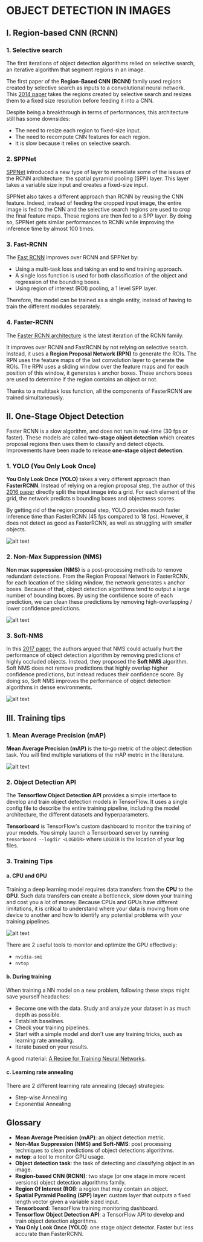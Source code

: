 # OBJECT DETECTION IN IMAGES



## I. Region-based CNN (RCNN)

### 1. Selective search

The first iterations of object detection algorithms relied on selective search, an iterative algorithm that segment regions in an image.

The first paper of the **Region-Based CNN (RCNN)** family used regions created by selective search as inputs to a convolutional neural network. This [2014 paper](https://arxiv.org/pdf/1311.2524) takes the regions created by selective search and resizes them to a fixed size resolution before feeding it into a CNN.

Despite being a breakthrough in terms of performances, this architecture still has some downsides:

- The need to resize each region to fixed-size input.
- The need to recompute CNN features for each region.
- It is slow because it relies on selective search.

### 2. SPPNet

[SPPNet](https://arxiv.org/abs/1406.4729) introduced a new type of layer to remediate some of the issues of the RCNN architecture: the spatial pyramid pooling (SPP) layer. This layer takes a variable size input and creates a fixed-size input.

SPPNet also takes a different approach than RCNN by reusing the CNN feature. Indeed, instead of feeding the cropped input image, the entire image is fed to the CNN and the selective search regions are used to crop the final feature maps. These regions are then fed to a SPP layer. By doing so, SPPNet gets similar performances to RCNN while improving the inference time by almost 100 times.

### 3. Fast-RCNN

The [Fast RCNN](https://arxiv.org/pdf/1504.08083) improves over RCNN and SPPNet by:

- Using a multi-task loss and taking an end to end training approach.
- A single loss function is used for both classification of the object and regression of the bounding boxes. 
- Using region of interest (ROI) pooling, a 1 level SPP layer.

Therefore, the model can be trained as a single entity, instead of having to train the different modules separately.

### 4. Faster-RCNN

The [Faster RCNN architecture](https://arxiv.org/pdf/1506.01497) is the latest iteration of the RCNN family.

It improves over RCNN and FastRCNN by not relying on selective search. Instead, it uses a **Region Proposal Network (RPN)** to generate the ROIs. The RPN uses the feature maps of the last convolution layer to generate the ROIs. The RPN uses a sliding window over the feature maps and for each position of this window, it generates `k` anchor boxes. These anchors boxes are used to determine if the region contains an object or not.

Thanks to a multitask loss function, all the components of FasterRCNN are trained simultaneously.


## II. One-Stage Object Detection

Faster RCNN is a slow algorithm, and does not run in real-time (30 fps or faster). These models are called **two-stage object detection** which creates proposal regions then uses them to classify and detect objects. Improvements have been made to release **one-stage object detection**.

### 1. YOLO (You Only Look Once)

**You Only Look Once (YOLO)** takes a very different approach than **FasterRCNN**. Instead of relying on a region proposal step, the author of this [2016 paper](https://arxiv.org/pdf/1506.02640) directly split the input image into a grid. For each element of the grid, the network predicts `B` bounding boxes and objectness scores.

By getting rid of the region proposal step, YOLO provides much faster inference time than FasterRCNN (45 fps compared to 18 fps). However, it does not detect as good as FasterRCNN, as well as struggling with smaller objects. 

![alt text](image.png)

### 2. Non-Max Suppression (NMS)

**Non max suppression (NMS)** is a post-processing methods to remove redundant detections. From the Region Proposal Network in FasterRCNN, for each location of the sliding window, the network generates `k` anchor boxes. Because of that, object detection algorithms tend to output a large number of bounding boxes. By using the confidence score of each prediction, we can clean these predictions by removing high-overlapping / lower confidence predictions.

![alt text](image-2.png)

### 3. Soft-NMS

In this [2017 paper](https://arxiv.org/pdf/1704.04503), the authors argued that NMS could actually hurt the performance of object detection algorithm by removing predictions of highly occluded objects. Instead, they proposed the **Soft NMS** algorithm. Soft NMS does not remove predictions that highly overlap higher confidence predictions, but instead reduces their confidence score. By doing so, Soft NMS improves the performance of object detection algorithms in dense environments.

![alt text](image-1.png)


## III. Training tips

### 1. Mean Average Precision (mAP)

**Mean Average Precision (mAP)** is the to-go metric of the object detection task. You will find multiple variations of the mAP metric in the literature. 

![alt text](image-3.png)

### 2. Object Detection API

The **Tensorflow Object Detection API** provides a simple interface to develop and train object detection models in TensorFlow. It uses a single config file to describe the entire training pipeline, including the model architecture, the different datasets and hyperparameters.

**Tensorboard** is TensorFlow's custom dashboard to monitor the training of your models. You simply launch a Tensorboard server by running `tensorboard --logdir <LOGDIR>` where `LOGDIR` is the location of your log files.

### 3. Training Tips

#### a. CPU and GPU

Training a deep learning model requires data transfers from the **CPU** to the **GPU**. Such data transfers can create a bottleneck, slow down your training and cost you a lot of money. Because CPUs and GPUs have different limitations, it is critical to understand where your data is moving from one device to another and how to identify any potential problems with your training pipelines.

![alt text](image-4.png)

There are 2 useful tools to monitor and optimize the GPU effectively:

- `nvidia-smi`
- `nvtop`

#### b. During training

When training a NN model on a new problem, following these steps might save yourself headaches:

- Become one with the data. Study and analyze your dataset in as much depth as possible.
- Establish baselines.
- Check your training pipelines.
- Start with a simple model and don't use any training tricks, such as learning rate annealing.
- Iterate based on your results.

A good material: [A Recipe for Training Neural Networks](https://karpathy.github.io/2019/04/25/recipe/).

#### c. Learning rate annealing

There are 2 different learning rate annealing (decay) strategies:

- Step-wise Annealing
- Exponential Annealing


## Glossary

- **Mean Average Precision (mAP)**: an object detection metric.
- **Non-Max Suppression (NMS) and Soft-NMS**: post processing techniques to clean predictions of object detections algorithms.
- **nvtop**: a tool to monitor GPU usage.
- **Object detection task**: the task of detecting and classifying object in an image.
- **Region-based CNN (RCNN)**: two stage (or one stage in more recent versions) object detection algorithms family.
- **Region Of Interest (ROI)**: a region that may contain an object.
- **Spatial Pyramid Pooling (SPP) layer**: custom layer that outputs a fixed length vector given a variable sized input.
- **Tensorboard**: TensorFlow training monitoring dashboard.
- **Tensorflow Object Detection API**: a TensorFlow API to develop and train object detection algorithms.
- **You Only Look Once (YOLO)**: one stage object detector. Faster but less accurate than FasterRCNN.